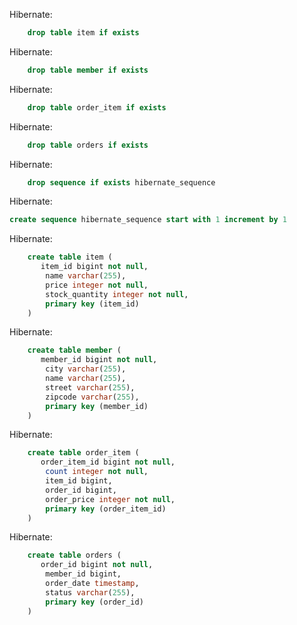 Hibernate: 
```sql
    drop table item if exists
```
Hibernate: 
```sql
    drop table member if exists
```
Hibernate: 
```sql
    drop table order_item if exists
```
Hibernate: 
```sql
    drop table orders if exists
```
Hibernate: 
```sql
    drop sequence if exists hibernate_sequence
```
Hibernate:
```sql
create sequence hibernate_sequence start with 1 increment by 1
```

Hibernate: 
```sql
    create table item (
       item_id bigint not null,
        name varchar(255),
        price integer not null,
        stock_quantity integer not null,
        primary key (item_id)
    )
```
Hibernate: 
```sql
    create table member (
       member_id bigint not null,
        city varchar(255),
        name varchar(255),
        street varchar(255),
        zipcode varchar(255),
        primary key (member_id)
    )
```
Hibernate: 
```sql
    create table order_item (
       order_item_id bigint not null,
        count integer not null,
        item_id bigint,
        order_id bigint,
        order_price integer not null,
        primary key (order_item_id)
    )
```
Hibernate: 
```sql
    create table orders (
       order_id bigint not null,
        member_id bigint,
        order_date timestamp,
        status varchar(255),
        primary key (order_id)
    )
```